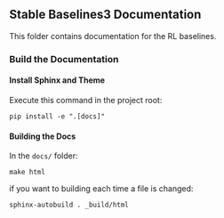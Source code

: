 ## Stable Baselines3 Documentation

This folder contains documentation for the RL baselines.


### Build the Documentation

#### Install Sphinx and Theme
Execute this command in the project root:
```
pip install -e ".[docs]"
```

#### Building the Docs

In the `docs/` folder:
```
make html
```

if you want to building each time a file is changed:

```
sphinx-autobuild . _build/html
```
